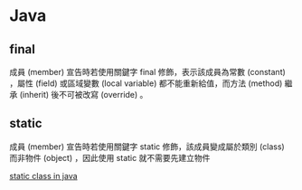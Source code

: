 # Java

## final 

成員 (member) 宣告時若使用關鍵字 final 修飾，表示該成員為常數 (constant) ，屬性 (field) 或區域變數 (local variable) 都不能重新給值，而方法 (method) 繼承 (inherit) 後不可被改寫 (override) 。

## static

成員 (member) 宣告時若使用關鍵字 static 修飾，該成員變成屬於類別 (class) 而非物件 (object) ，因此使用 static 就不需要先建立物件

[static class in java](http://www.geeksforgeeks.org/static-class-in-java/)